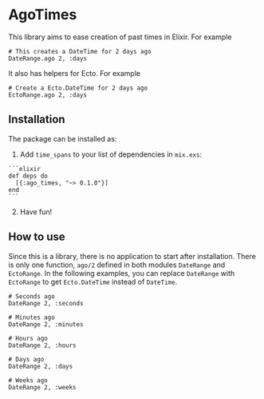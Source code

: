 # AgoTimes

This library aims to ease creation of past times in Elixir. For example

```
# This creates a DateTime for 2 days ago
DateRange.ago 2, :days
```

It also has helpers for Ecto. For example

```
# Create a Ecto.DateTime for 2 days ago
EctoRange.ago 2, :days
```


## Installation

The package can be installed as:

  1. Add `time_spans` to your list of dependencies in `mix.exs`:

    ```elixir
    def deps do
      [{:ago_times, "~> 0.1.0"}]
    end
    ```

  2. Have fun!


## How to use

Since this is a library, there is no application to start after installation. There is only one function, `ago/2` defined in both modules `DateRange` and `EctoRange`. In the following examples, you can replace `DateRange` with `EctoRange` to get `Ecto.DateTime` instead of `DateTime`.

```
# Seconds ago
DateRange 2, :seconds

# Minutes ago
DateRange 2, :minutes

# Hours ago
DateRange 2, :hours

# Days ago
DateRange 2, :days

# Weeks ago
DateRange 2, :weeks
```